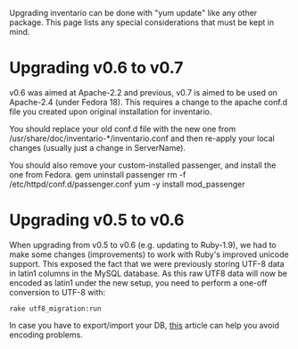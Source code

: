 Upgrading inventario can be done with "yum update" like any other package. This page lists any special considerations that must be kept in mind.

# Upgrading v0.6 to v0.7

v0.6 was aimed at Apache-2.2 and previous, v0.7 is aimed to be used on Apache-2.4 (under Fedora 18). This requires a change to the apache conf.d file you created upon original installation for inventario.

You should replace your old conf.d file with the new one from /usr/share/doc/inventario-*/inventario.conf and then re-apply your local changes (usually just a change in ServerName).

You should also remove your custom-installed passenger, and install the one from Fedora.
    gem uninstall passenger
    rm -f /etc/httpd/conf.d/passenger.conf
    yum -y install mod_passenger

# Upgrading v0.5 to v0.6

When upgrading from v0.5 to v0.6 (e.g. updating to Ruby-1.9), we had to make some changes (improvements) to work with Ruby's improved unicode support. This exposed the fact that we were previously storing UTF-8 data in latin1 columns in the MySQL database. As this raw UTF8 data will now be encoded as latin1 under the new setup, you need to perform a one-off conversion to UTF-8 with:

    rake utf8_migration:run

In case you have to export/import your DB,  <a href="http://www.garethsprice.com/blog/2011/fix-mysql-latin1-utf-character-encoding/">this</a> article can help you avoid encoding problems.